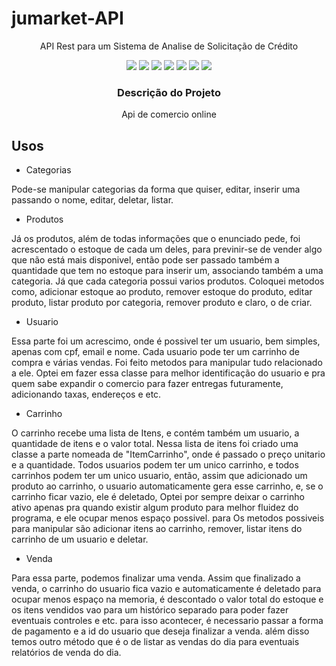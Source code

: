 ﻿<h1>jumarket-API</h1>
<p align="center">API Rest para um Sistema de Analise de Solicitação de Crédito</p>
<p align="center">
     <a alt="Java">
        <img src="https://img.shields.io/badge/Java-ED8B00?style=for-the-badge&logo=java&logoColor=white" />
    </a>
    <a alt="Kotlin">
        <img src="https://img.shields.io/badge/Kotlin-0095D5?&style=for-the-badge&logo=kotlin&logoColor=white" />
    </a>
    <a alt="Spring Boot">
        <img src="https://img.shields.io/badge/Spring-6DB33F?style=for-the-badge&logo=spring&logoColor=white" />
    </a>
    <a alt="Mysql ">
        <img src="https://img.shields.io/badge/MySQL-00000F?style=for-the-badge&logo=mysql&logoColor=white" />
    </a>
 </a>
    <a alt="Mysql ">
        <img src="https://img.shields.io/badge/Docker-2CA5E0?style=for-the-badge&logo=docker&logoColor=white" />
    </a>
    <a alt="Flyway">
        <img src="https://img.shields.io/badge/Flyway-v9.5.1-red.svg">
    </a>
<a alt="Gradle">
        <img src="https://img.shields.io/badge/Gradle-v7.6-lightgreen.svg" />
    </a>

</p>

<h3 align="center" >Descrição do Projeto</h3 >


<p align="center"> Api de comercio online </p>

<h2> Usos </h2>

- Categorias

Pode-se manipular categorias da forma que quiser, editar, inserir uma passando o nome, editar, deletar, listar.

- Produtos

Já os produtos, além de todas informações que o enunciado pede, foi acrescentado o estoque de cada um deles, para previnir-se de vender algo que não está mais disponivel, então pode ser passado também a quantidade que tem no estoque para inserir um, associando também a uma categoria. Já que cada categoria possui varios produtos. Coloquei metodos como, adicionar estoque ao produto, remover estoque do produto, editar produto, listar produto por categoria, remover produto e claro, o de criar.

- Usuario

Essa parte foi um acrescimo, onde é possivel ter um usuario, bem simples, apenas com cpf, email e nome. Cada usuario pode ter um carrinho de compra e várias vendas. Foi feito metodos para manipular tudo relacionado a ele. Optei em fazer essa classe para melhor identificação do usuario e pra quem sabe expandir o comercio para fazer entregas futuramente, adicionando taxas, endereços e etc.

- Carrinho

O carrinho recebe uma lista de Itens, e contém também um usuario, a quantidade de itens e o valor total. Nessa lista de itens foi criado uma classe a parte nomeada de "ItemCarrinho", onde é passado o preço unitario e a quantidade. Todos usuarios podem ter um unico carrinho, e todos carrinhos podem ter um unico usuario, então, assim que adicionado um produto ao carrinho, o usuario automaticamente gera esse carrinho, e, se o carrinho ficar vazio, ele é deletado, Optei por sempre deixar o carrinho ativo apenas pra quando existir algum produto para melhor fluidez do programa, e ele ocupar menos espaço possivel. para  Os metodos possiveis para manipular são adicionar itens ao carrinho, remover, listar itens do carrinho de um usuario e deletar. 

- Venda

Para essa parte, podemos finalizar uma venda. Assim que finalizado a venda, o carrinho do usuario fica vazio e automaticamente é deletado para ocupar menos espaço na memoria, é descontado o valor total do estoque e os itens vendidos vao para um histórico separado para poder fazer eventuais controles e etc. para isso acontecer, é necessario passar a forma de pagamento e a id do usuario que deseja finalizar a venda. além disso temos outro método que é o de listar as vendas do dia para eventuais relatórios de venda do dia. 
